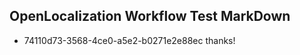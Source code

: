 ## OpenLocalization Workflow Test MarkDown
* 74110d73-3568-4ce0-a5e2-b0271e2e88ec 
thanks!<!--HONumber=Mar16_HO1-->
